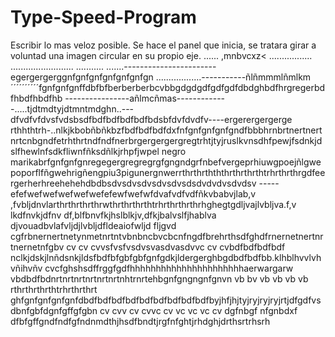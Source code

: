 # Type-Speed-Program
Escribir lo mas veloz posible.
Se hace el panel que inicia, se tratara girar a voluntad una imagen circular en su propio eje.
......
,mnbvcxz<
.................
.........................
...........
.......-----------------------egergergerggnfgnfgnfgnfgnfgnfgn
..................-----------ñlñmmmlñmlkm´´´´´´´´´´fgnfgnfgnffdbfbfberberberbcvbbgdgdgdfgdfgdfdbdghbdfhrgregerbdfhbdfhbdfhb
----------------añlmcñmas-------------.....tjdtmdtyjdtmntmdghn..---dfvdfvfdvsfvdsbsdfbdfbdfbdfbdfbdsbfdvfdvdfv----ergerergergerge
rthhthtrh-..nlkjkbobñbñkbzfbdfbdfbdfdxfnfgnfgnfgnfgndfbbbhrnbrtnertnertnrtcnbgndfetrhthrtndfndfnerbrgergergergregtrhtjtyjruslkvnsdhfpewjfsdnkjdslfhewlnfsdkfliwnfñksdñlkjrhpfjwpel negro marikabrfgnfgnfgnregegergregregrgfgngndgrfnbefvergeprhiuwgpoejñlgwepoporflfñgwehrigñengpiu3pigunergnwerrthrthrthththrthrthrthtrhrthrthrgdfeergerherhreehehehdbdbsdvsdvsdvsdvsdvsdsdvdvdvsdvdsv
-----efefwefwefwefwefwefefewfwefwfdvafvdfvdfñkvbabvjlab,v ,fvbljdnvlarthrthrthrthrwthrthrthrthtrhrthrthrthrhghegtgdljvajlvbljva.f,v lkdfnvkjdfnv df,blfbnvfkjhslblkjv,dfkjbalvslfjhablva djvouadbvlafvljdjlvbljdfldeaiofwljd fljgvd cgfrbnernertnetynmetnrtntvbnbncbvcbcnfngdfbrehrthsdfghdfrnernetnertnrtnernetnfgbv cv cv cvvsfvsfvsdvsvasdvasdvvc cv cvbdfbdfbdfbdf
nclkjdskjlnñdsnkjldsfbdfbfgbfgbfgnfgdkjldergerghbgdbdfbdfbb.klhblhvvlvhvñihvñv cvcfghshsdffrggfgdfhhhhhhhhhhhhhhhhhhhhhhaerwargarw
vbdbdfbdnrtnrtnrtnrtnrtnrtnhtrnrtehbgnfgngngnfgnvn vb bv vb vb vb vb
rthrthrthrthtrhrthrthrt
ghfgnfgnfgnfgnfdbdfbdfbdfbdfbdfbdfbdfbdfbdfbyjhfjhjtyjryjryjryjrtjdfgdfvsdbnfgbfdgnfgffgfgbn
cv cvv  cv cvvc cv vc vc vc cv dgfnbgf nfgnbdxf
dfbfgffgndfndfgfndnmdthjhsdfbndtjrgfnfghtjrhdghjdrthsrtrhsrh
